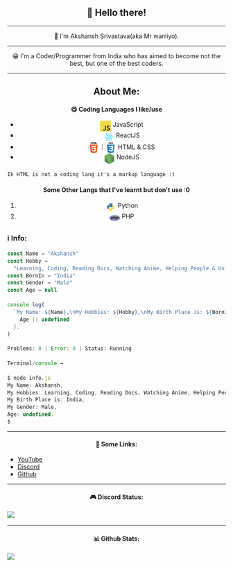 <h2 align="center"> 👋 Hello there! </h2>

<hr />

<p align="center"> 👀 I'm Akshansh Srivastava(aka Mr warriyo). </p>

<hr />

<p align="center"> 😁 I'm a Coder/Programmer from India who has aimed to become not the best, but one of the best coders. </p>

<hr />

<h2 align="center"> About Me: </h2>

<h4 align="center"> 😋 Coding Languages I like/use </h4>
<ul style="list-style-type: square" align="center">
<li> <img src="https://raw.githubusercontent.com/github/explore/80688e429a7d4ef2fca1e82350fe8e3517d3494d/topics/javascript/javascript.png" height="25px" width="25px" align="top" /> JavaScript </li>
<li> <img src="https://raw.githubusercontent.com/github/explore/80688e429a7d4ef2fca1e82350fe8e3517d3494d/topics/react/react.png" height="25px" width="25px" align="top" /> ReactJS </li>
<li> <img src="https://raw.githubusercontent.com/github/explore/80688e429a7d4ef2fca1e82350fe8e3517d3494d/topics/html/html.png" height="25px" width="25px" align="top" />｜<img src="https://raw.githubusercontent.com/github/explore/80688e429a7d4ef2fca1e82350fe8e3517d3494d/topics/css/css.png" height="25px" width="25px" align="top" /> HTML & CSS </li>
<li> <img src="https://raw.githubusercontent.com/github/explore/80688e429a7d4ef2fca1e82350fe8e3517d3494d/topics/nodejs/nodejs.png" height="25px" width="25px" align="top" /> NodeJS </li>
</ul>

`Ik HTML is not a coding lang it's a markup language :)`

<h4 align="center"> Some Other Langs that I've learnt but don't use :0 </h4>
<ul style="list-style-type: sqaure" align="center">
<li> <img src="https://raw.githubusercontent.com/github/explore/80688e429a7d4ef2fca1e82350fe8e3517d3494d/topics/python/python.png" height="25px" width="25px" align="top" /> Python </li>
<li> <img src="https://raw.githubusercontent.com/github/explore/80688e429a7d4ef2fca1e82350fe8e3517d3494d/topics/php/php.png" height="25px" width="25px" align="top" /> PHP </li>
</ul>

### ℹ️ Info:
```js
const Name = "Akshansh"
const Hobby =
  "Learning, Coding, Reading Docs, Watching Anime, Helping People & Using Instagram"
const BornIn = "India"
const Gender = "Male"
const Age = null

console.log(
  `My Name: ${Name},\nMy Hobbies: ${Hobby},\nMy Birth Place is: ${BornIn},\nMy Gender: ${Gender},\nAge: ${
    Age || undefined
  }.`
)

Problems: 0 | Error: 0 | Status: Running

Terminal/console →

$ node info.js
My Name: Akshansh,
My Hobbies: Learning, Coding, Reading Docs, Watching Anime, Helping People & Using Instagram,
My Birth Place is: India,
My Gender: Male,
Age: undefined.
$
```

<hr />

<h4 align="center"> 🔗 Some Links: </h4>
<ul style="list-style-type: square">
<li> <a href="https://youtube.com/c/Mr-warriyo"> YouTube </a> </li>
<li> <a href="https://discord.gg/pnYKx8Ch4F"> Discord </a> </li>
<li> <a href="https://github.com/Mr-warriyo"> Github </a> </li>
</ul>

<hr />

<h4 align="center"> 🎮 Discord Status: </h4>
<img src="https://discord.c99.nl/widget/theme-3/584684175035203605.png" />

<hr />

<h4 align="center"> 📊 Github Stats: </h4>
<img src="https://github-readme-stats.vercel.app/api?username=Mr-warriyo&show_icons=true&theme=radical&title_color=ffffff&text_color=00FFFF&icon_color=000&bg_color=FF5733" />









